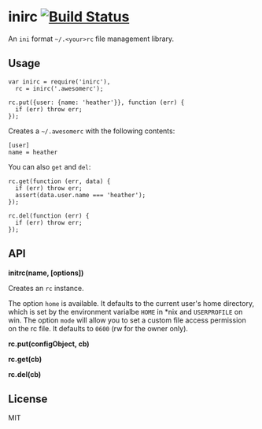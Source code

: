 inirc [![Build Status](https://travis-ci.org/nemtsov/inirc.png)](https://travis-ci.org/nemtsov/inirc)
=====

An `ini` format `~/.<your>rc` file management library.

Usage
-----

```
var inirc = require('inirc'),
  rc = inirc('.awesomerc');

rc.put({user: {name: 'heather'}}, function (err) {
  if (err) throw err;
});
```

Creates a `~/.awesomerc` with the following contents:
```
[user]
name = heather
```

You can also `get` and `del`:

```
rc.get(function (err, data) {
  if (err) throw err;
  assert(data.user.name === 'heather');
});

rc.del(function (err) {
  if (err) throw err;
});
```


API
---

**initrc(name, [options])**

Creates an `rc` instance.

The option `home` is available. It defaults to the current user's home directory, which is set by the environment varialbe `HOME` in \*nix and `USERPROFILE` on win. The option `mode` will allow you to set a custom file access permission on the rc file. It defaults to `0600` (rw for the owner only).


**rc.put(configObject, cb)**

**rc.get(cb)**

**rc.del(cb)**


License
-------

MIT
